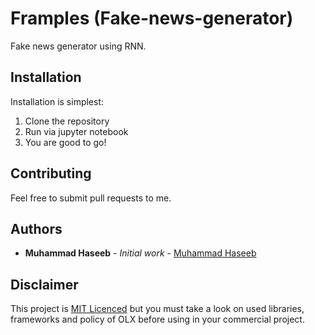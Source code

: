 # Framples (Fake-news-generator)
Fake news generator using RNN.

## Installation

Installation is simplest:

1. Clone the repository
2. Run via jupyter notebook
3. You are good to go!    

## Contributing

Feel free to submit pull requests to me.

## Authors

* **Muhammad Haseeb** - *Initial work* - [Muhammad Haseeb](https://github.com/iam-mhaseeb)

## Disclaimer

This project is [MIT Licenced](LICENSE) but you must take a look on used libraries, frameworks and policy of OLX before using in your commercial project.
